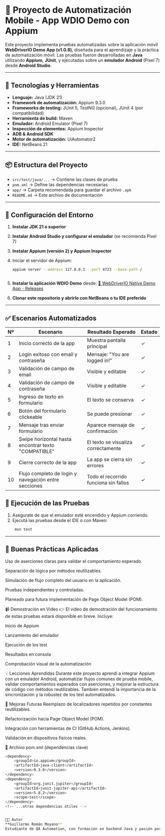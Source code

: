 # 📱 Proyecto de Automatización Mobile - App WDIO Demo con Appium

Este proyecto implementa pruebas automatizadas sobre la aplicación móvil **WebDriverIO Demo App (v1.0.8)**, diseñada para el aprendizaje y la práctica de automatización móvil. Las pruebas fueron desarrolladas en **Java** utilizando **Appium**, **JUnit**, y ejecutadas sobre un **emulador Android** (Pixel 7) desde **Android Studio**.

---

## 🚀 Tecnologías y Herramientas

- **Lenguaje:** Java (JDK 21)
- **Framework de automatización:** Appium 9.3.0
- **Frameworks de testing:** JUnit 5, TestNG (opcional), JUnit 4 (por compatibilidad)
- **Herramienta de build:** Maven
- **Emulador:** Android Emulator (Pixel 7)
- **Inspección de elementos:** Appium Inspector
- **ADB & Android SDK**
- **Motor de automatización:** UiAutomator2
- **IDE:** NetBeans 21

---

## 📦 Estructura del Proyecto

- `src/test/java/...` → Contiene las clases de prueba
- `pom.xml` → Define las dependencias necesarias
- `app/` → Carpeta recomendada para guardar el archivo `.apk`
- `README.md` → Este archivo de documentación

---

## 🔧 Configuración del Entorno

1. **Instalar JDK 21 o superior**
2. **Instalar Android Studio y configurar el emulador** (se recomienda Pixel 7)
3. **Instalar Appium (versión 2) y Appium Inspector**
4. Iniciar el servidor de Appium:
   ```bash
   appium server --address 127.0.0.1 --port 4723 --base-path /



5. **Instalar la aplicación WDIO Demo** desde:
[🔗 WebDriverIO Native Demo App - Releases](https://github.com/webdriverio/native-demo-app/releases)

6. **Clonar este repositorio y abrirlo con NetBeans o tu IDE preferido**

---

## ✅ Escenarios Automatizados

| Nº | Escenario                                                 | Resultado Esperado                                 | Estado |
|----|-----------------------------------------------------------|----------------------------------------------------|--------|
| 1  | Inicio correcto de la app                                 | Muestra pantalla principal                         | ✓      |
| 2  | Login exitoso con email y contraseña                      | Mensaje: "You are logged in!"                      | ✓      |
| 3  | Validación de campo de email                              | Visible y editable                                 | ✓      |
| 4  | Validación de campo de contraseña                         | Visible y editable                                 | ✓      |
| 5  | Ingreso de texto en formulario                            | El texto se conserva                               | ✓      |
| 6  | Botón del formulario clickeable                           | Se puede presionar                                 | ✓      |
| 7  | Mensaje tras enviar formulario                            | Aparece mensaje de confirmación                    | ✓      |
| 8  | Swipe horizontal hasta encontrar texto "COMPATIBLE"       | El texto se visualiza correctamente                | ✓      |
| 9  | Cierre correcto de la app                                 | La app se cierra sin errores                       | ✓      |
| 10 | Flujo completo de login y navegación entre secciones      | Todo el recorrido funciona sin fallos              | ✓      |



## 🧪 Ejecución de las Pruebas

1. Asegurate de que el emulador esté encendido y Appium corriendo.  
2. Ejecutá las pruebas desde el IDE o con Maven:
   ```bash
    mvn test

---

## 📝 Buenas Prácticas Aplicadas
Uso de aserciones claras para validar el comportamiento esperado.

Separación de lógica por métodos reutilizables.

Simulación de flujo completo del usuario en la aplicación.

Pruebas independientes y controladas.

Planeado para futura implementación de Page Object Model (POM).

📹 Demostración en Video
👉 El video de demostración del funcionamiento de estas pruebas estará disponible en breve. Incluye:

Inicio de Appium

Lanzamiento del emulador

Ejecución de los test

Resultados en consola

Comprobación visual de la automatización

💡 Lecciones Aprendidas
Durante este proyecto aprendí a integrar Appium con un emulador Android, automatizar flujos comunes de prueba mobile, validar comportamientos esperados con aserciones, y mejorar la estructura de código con métodos reutilizables. También entendí la importancia de la sincronización y la robustez de los test automatizados.

📌 Mejoras Futuras
Reemplazo de localizadores repetidos por constantes reutilizables.

Refactorización hacia Page Object Model (POM).

Integración con herramientas de CI (GitHub Actions, Jenkins).

Validación en dispositivos físicos reales.

📁 Archivo pom.xml (dependencias clave)
   ```bash
   <dependency>
       <groupId>io.appium</groupId>
       <artifactId>java-client</artifactId>
       <version>9.3.0</version>
   </dependency>
   <dependency>
       <groupId>org.junit.jupiter</groupId>
       <artifactId>junit-jupiter-api</artifactId>
       <version>5.8.2</version>
       <scope>test</scope>
   </dependency>
<!-- ...otras dependencias útiles -->


🧑‍💻 Autor
**Guillermo Román Moyano**
Estudiante de QA Automation, con formación en backend Java y pasión por la calidad de software, la automatización y el aprendizaje continuo.
